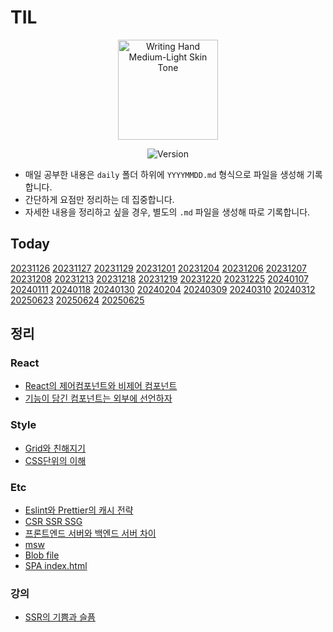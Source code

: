 # TIL

<div align="center">

<img src="https://raw.githubusercontent.com/Tarikul-Islam-Anik/Animated-Fluent-Emojis/master/Emojis/Hand%20gestures/Writing%20Hand%20Medium-Light%20Skin%20Tone.png" alt="Writing Hand Medium-Light Skin Tone" width="160" height="160" />

![Version](https://img.shields.io/badge/version-2025.06.25-blue.svg)

</div>

- 매일 공부한 내용은 `daily` 폴더 하위에 `YYYYMMDD.md` 형식으로 파일을 생성해 기록합니다.
- 간단하게 요점만 정리하는 데 집중합니다.
- 자세한 내용을 정리하고 싶을 경우, 별도의 `.md` 파일을 생성해 따로 기록합니다.

## Today

[20231126](/daily/20231126/20231126.md)
[20231127](/daily/20231127/20231127.md)
[20231129](/daily/20231129/20231129.md)
[20231201](/daily/20231201/20231201.md)
[20231204](/daily/20231204/20231204.md)
[20231206](/daily/20231206/20231206.md)
[20231207](/daily/20231207/20231207.md)
[20231208](/daily/20231208/20231208.md)
[20231213](/daily/20231213/20231213.md)
[20231218](/daily/20231218/20231218.md)
[20231219](/daily/20231219/20231219.md)
[20231220](/daily/20231220/20231220.md)
[20231225](/daily/20231225/20231225.md)
[20240107](/daily/20240107/20240107.md)
[20240111](/daily/20240111/20240111.md)
[20240118](/daily/20240118/20240118.md)
[20240130](/daily/20240130/20240130.md)
[20240204](/daily/20240204/20240204.md)
[20240309](/daily/20240309/20240309.md)
[20240310](/daily/20240310/20240310.md)
[20240312](/daily/20240312/20240312.md)
[20250623](/daily/20250623.md)
[20250624](/daily/250624.md)
[20250625](/daily/250625.md)

## 정리

### React

- [React의 제어컴포넌트와 비제어 컴포넌트](./react/conponent-of-controlled-and-uncontrolled.md)
- [기능이 담긴 컴포넌트는 외부에 선언하자](./react//calling-functional-components//calling-functional-components.md)

### Style

- [Grid와 친해지기](./style/flex-container-grid-container.png)
- [CSS단위의 이해](./style/px-em-rem-vw-vh.md)

### Etc

- [Eslint와 Prettier의 캐시 전략](./etc/cache-strategy-of-eslint-and-prettier.md)
- [CSR SSR SSG](./etc/CSR-SSR-SSG-example.md)
- [프론트엔드 서버와 백엔드 서버 차이](./etc/frontent-server-vs-backend-server.md)
- [msw](./etc/msw.md)
- [Blob file](./etc/blob.md)
- [SPA index.html](./etc//SPA의%20고정된%20indexhtml.md)

### 강의

- [SSR의 기쁨과 슬픔](./강의//SSR의%20기쁨과%20슬픔:%20렌더링의%20변화의%20흐름을%20통해%20알아보는%20SSR과%20Streaming%20SSR.md)
